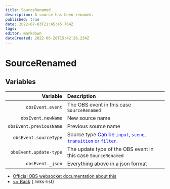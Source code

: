 ```yaml
---
title: SourceRenamed
description: A source has been renamed.
published: true
date: 2022-07-03T21:45:45.764Z
tags: 
editor: markdown
dateCreated: 2022-06-28T15:42:26.234Z
---
```


# SourceRenamed

## Variables

| Variable | Description |
|---------:|:------------|
| `obsEvent.event` | The OBS event in this case `SourceRenamed`
| `obsEvent.newName` | New source name
| `obsEvent.previousName` | Previous source name
| `obsEvent.sourceType` | Source type <span style="color:blue">Can be `input`, `scene`, `transition` or `filter`.</span>
| `obsEvent.update-type` | The update type of the OBS event in this case `SourceRenamed`
| `obsEvent._json` | Everything above in a json format

* [Official OBS websocket documentation about this](https://github.com/obsproject/obs-websocket/blob/4.x-current/docs/generated/protocol.md#sourcerenamed)
* [<= Back](/en/Broadcasters/OBS/Events)
{.links-list}